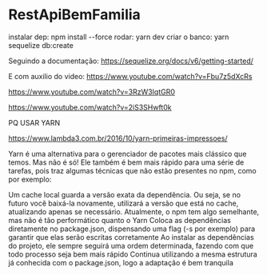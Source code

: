 # RestApiBemFamilia

instalar dep: npm install --force
rodar: yarn dev
criar o banco: yarn sequelize db:create

Seguindo a documentação: https://sequelize.org/docs/v6/getting-started/

E com auxilio do video: https://www.youtube.com/watch?v=Fbu7z5dXcRs

https://www.youtube.com/watch?v=3RzW3IqtGR0

https://www.youtube.com/watch?v=2iS3SHwft0k

PQ USAR YARN 

https://www.lambda3.com.br/2016/10/yarn-primeiras-impressoes/

Yarn é uma alternativa para o gerenciador de pacotes mais clássico que temos. Mas não é só! Ele também é bem mais rápido para uma série de tarefas, pois traz algumas técnicas que não estão presentes no npm, como por exemplo:

Um cache local guarda a versão exata da dependência. Ou seja, se no futuro você baixá-la novamente, utilizará a versão que está no cache, atualizando apenas se necessário. Atualmente, o npm tem algo semelhante, mas não é tão performático quanto o Yarn
Coloca as dependências diretamente no package.json, dispensando uma flag (-s por exemplo) para garantir que elas serão escritas corretamente
Ao instalar as dependências do projeto, ele sempre seguirá uma ordem determinada, fazendo com que todo processo seja bem mais rápido
Continua utilizando a mesma estrutura já conhecida com o package.json, logo a adaptação é bem tranquila